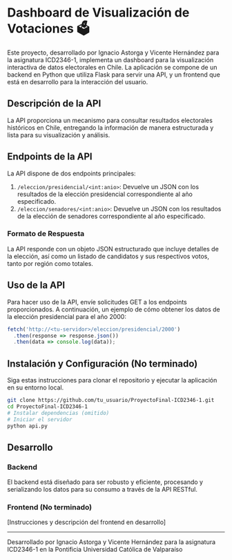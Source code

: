 
# Dashboard de Visualización de Votaciones 🗳️

Este proyecto, desarrollado por Ignacio Astorga y Vicente Hernández para la asignatura ICD2346-1, implementa un dashboard para la visualización interactiva de datos electorales en Chile. La aplicación se compone de un backend en Python que utiliza Flask para servir una API, y un frontend que está en desarrollo para la interacción del usuario.

## Descripción de la API

La API proporciona un mecanismo para consultar resultados electorales históricos en Chile, entregando la información de manera estructurada y lista para su visualización y análisis.

## Endpoints de la API

La API dispone de dos endpoints principales:

1. `/eleccion/presidencial/<int:anio>`: Devuelve un JSON con los resultados de la elección presidencial correspondiente al año especificado.
2. `/eleccion/senadores/<int:anio>`: Devuelve un JSON con los resultados de la elección de senadores correspondiente al año especificado.

### Formato de Respuesta

La API responde con un objeto JSON estructurado que incluye detalles de la elección, así como un listado de candidatos y sus respectivos votos, tanto por región como totales.

## Uso de la API

Para hacer uso de la API, envíe solicitudes GET a los endpoints proporcionados. A continuación, un ejemplo de cómo obtener los datos de la elección presidencial para el año 2000:

```javascript
fetch('http://<tu-servidor>/eleccion/presidencial/2000')
  .then(response => response.json())
  .then(data => console.log(data));
```

## Instalación y Configuración (No terminado)

Siga estas instrucciones para clonar el repositorio y ejecutar la aplicación en su entorno local.

```bash
git clone https://github.com/tu_usuario/ProyectoFinal-ICD2346-1.git
cd ProyectoFinal-ICD2346-1
# Instalar dependencias (omitido)
# Iniciar el servidor
python api.py
```

## Desarrollo

### Backend

El backend está diseñado para ser robusto y eficiente, procesando y serializando los datos para su consumo a través de la API RESTful.

### Frontend (No terminado)

[Instrucciones y descripción del frontend en desarrollo]


---

Desarrollado por Ignacio Astorga y Vicente Hernández para la asignatura ICD2346-1 en la Pontificia Universidad Católica de Valparaíso
